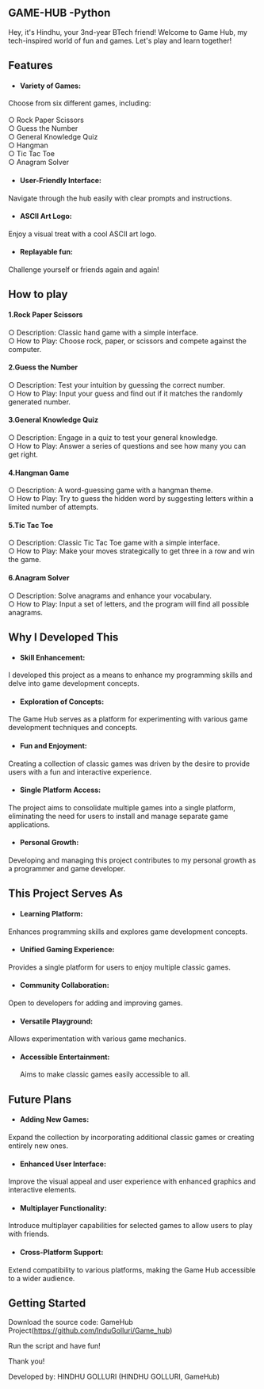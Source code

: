 ## GAME-HUB    -Python

Hey, it's Hindhu, your 3nd-year BTech friend! Welcome to Game Hub, my tech-inspired world of fun and games. Let's play and learn together!

## Features
* #### Variety of Games:
Choose from six different games, including:<br><br>
○ Rock Paper Scissors<br>
○ Guess the Number<br>
○ General Knowledge Quiz<br>
○ Hangman<br>
○ Tic Tac Toe<br>
○ Anagram Solver<br>


* #### User-Friendly Interface:
Navigate through the hub easily with clear prompts and instructions.
* #### ASCII Art Logo: 
Enjoy a visual treat with a cool ASCII art logo.
* ####  Replayable fun:
Challenge yourself or friends again and again!

## How to play
 #### 1.Rock Paper Scissors<br>


○  Description: 
Classic hand game with a simple interface.<br>
○  How to Play: 
Choose rock, paper, or scissors and compete against the computer.
 #### 2.Guess the Number <br>

○ Description:
Test your intuition by guessing the correct number.<br>
○  How to Play:
Input your guess and find out if it matches the randomly generated number.

#### 3.General Knowledge Quiz

○ Description:
Engage in a quiz to test your general knowledge.<br>
○ How to Play: 
Answer a series of questions and see how many you can get right.
#### 4.Hangman Game

○ Description: 
A word-guessing game with a hangman theme.<br>
○ How to Play:
Try to guess the hidden word by suggesting letters within a limited number of attempts.
#### 5.Tic Tac Toe

○ Description:
Classic Tic Tac Toe game with a simple interface.<br>
○ How to Play:
Make your moves strategically to get three in a row and win the game.
#### 6.Anagram Solver

○ Description:
Solve anagrams and enhance your vocabulary.<br>
○ How to Play:
Input a set of letters, and the program will find all possible anagrams.

## Why I Developed This
* #### Skill Enhancement: 
I developed this project as a means to enhance my programming skills and delve into game development concepts.
* #### Exploration of Concepts: 
The Game Hub serves as a platform for experimenting with various game development techniques and concepts.
* #### Fun and Enjoyment:
Creating a collection of classic games was driven by the desire to provide users with a fun and interactive experience.
* #### Single Platform Access: 
The project aims to consolidate multiple games into a single platform, eliminating the need for users to install and manage separate game applications.
* #### Personal Growth: 
Developing and managing this project contributes to my personal growth as a programmer and game developer.

## This Project Serves As
* #### Learning Platform:
Enhances programming skills and explores game development concepts.
* #### Unified Gaming Experience:
Provides a single platform for users to enjoy multiple classic games.
* #### Community Collaboration: 
Open to developers for adding and improving games.
* ####  Versatile Playground:
 Allows experimentation with various game mechanics.
* #### Accessible Entertainment:
  Aims to make classic games easily accessible to all.

## Future Plans
*  #### Adding New Games: 
Expand the collection by incorporating additional classic games or creating entirely new ones.
* #### Enhanced User Interface:
Improve the visual appeal and user experience with enhanced graphics and interactive elements.
* #### Multiplayer Functionality:
Introduce multiplayer capabilities for selected games to allow users to play with friends.
* #### Cross-Platform Support:
Extend compatibility to various platforms, making the Game Hub accessible to a wider audience.

  
## Getting Started

Download the source code: GameHub Project(https://github.com/InduGolluri/Game_hub)

Run the script and have fun!

Thank you!

Developed by: HINDHU GOLLURI (HINDHU GOLLURI, GameHub)
